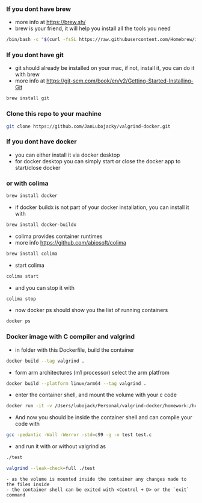 ### If you dont have brew
- more info at https://brew.sh/
- brew is your friend, it will help you install all the tools you need
```bash
/bin/bash -c "$(curl -fsSL https://raw.githubusercontent.com/Homebrew/install/HEAD/install.sh)"
```

### If you dont have git
- git should already be installed on your mac, if not, install it, you can do it with brew
- more info at https://git-scm.com/book/en/v2/Getting-Started-Installing-Git
```bash
brew install git
```

### Clone this repo to your machine
```bash
git clone https://github.com/JanLubojacky/valgrind-docker.git
```

### If you dont have docker

- you can either install it via docker desktop
- for docker desktop you can simply start or close the docker app to start/close docker

### or with colima
```bash
brew install docker
```
- if docker buildx is not part of your docker installation, you can install it with
```bash
brew install docker-buildx
```
- colima provides container runtimes
- more info https://github.com/abiosoft/colima
```bash
brew install colima
```
- start colima
```bash
colima start
```
- and you can stop it with
```bash
colima stop
```
- now docker ps should show you the list of running containers
```sh
docker ps
```

### Docker image with C compiler and valgrind
- in folder with this Dockerfile, build the container
```sh
docker build --tag valgrind .
```
- form arm architectures (m1 processor) select the arm platfrom
```sh
docker build --platform linux/arm64 --tag valgrind .
```
- enter the container shell, and mount the volume with your c code
```sh
docker run -it -v /Users/lubojack/Personal/valgrind-docker/homework:/home c_container
```
- And now you should be inside the container shell and can compile your code with

```sh
gcc -pedantic -Wall -Werror -std=c99 -g -o test test.c
```

- and run it with or without valgrind as

```sh
./test
```
```sh
valgrind --leak-check=full ./test
```
```
- as the volume is mounted inside the container any changes made to the files inside
- the container shell can be exited with <Control + D> or the `exit` command
